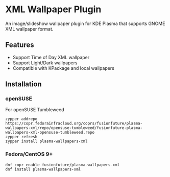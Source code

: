 <!--
SPDX-FileCopyrightText: none

SPDX-License-Identifier: CC0-1.0
-->

# XML Wallpaper Plugin

An image/slideshow wallpaper plugin for KDE Plasma that supports GNOME XML wallpaper format.


## Features

- Support Time of Day XML wallpaper
- Support Light/Dark wallpapers
- Compatible with KPackage and local wallpapers

## Installation

### openSUSE

For openSUSE Tumbleweed

```shell
zypper addrepo https://copr.fedorainfracloud.org/coprs/fusionfuture/plasma-wallpapers-xml/repo/opensuse-tumbleweed/fusionfuture-plasma-wallpapers-xml-opensuse-tumbleweed.repo
zypper refresh
zypper install plasma-wallpapers-xml
```


### Fedora/CentOS 9+

```shell
dnf copr enable fusionfuture/plasma-wallpapers-xml
dnf install plasma-wallpapers-xml
```
